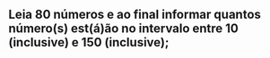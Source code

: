 ## Leia 80 números e ao final informar quantos número(s) est(á)ão no intervalo entre 10 (inclusive) e 150 (inclusive);
